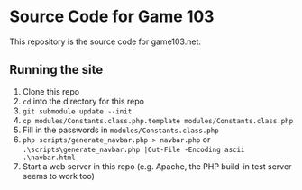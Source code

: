 # Source Code for Game 103
This repository is the source code for game103.net.
## Running the site
1. Clone this repo
2. `cd` into the directory for this repo
3. `git submodule update --init`
4. `cp modules/Constants.class.php.template modules/Constants.class.php`
5. Fill in the passwords in `modules/Constants.class.php`
6. `php scripts/generate_navbar.php > navbar.php` or `.\scripts\generate_navbar.php |Out-File -Encoding ascii .\navbar.html`
6. Start a web server in this repo (e.g. Apache, the PHP build-in test server seems to work too)
